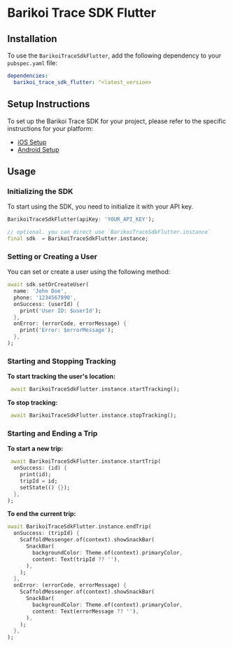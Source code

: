 # Barikoi Trace SDK Flutter

## Installation

To use the `BarikoiTraceSdkFlutter`, add the following dependency to your `pubspec.yaml` file:

``` yaml
dependencies:
  barikoi_trace_sdk_flutter: ^<latest_version>
```

## Setup Instructions

To set up the Barikoi Trace SDK for your project, please refer to the specific instructions for your platform:

- [iOS Setup](./barikoi_trace_sdk_flutter_ios/README.md)
- [Android Setup](./barikoi_trace_sdk_flutter_android/README.md)

## Usage

### Initializing the SDK
To start using the SDK, you need to initialize it with your API key.

``` dart
BarikoiTraceSdkFlutter(apiKey: 'YOUR_API_KEY');

// optional. you can direct use `BarikoiTraceSdkFlutter.instance`
final sdk  = BarikoiTraceSdkFlutter.instance;

```

### Setting or Creating a User

You can set or create a user using the following method:

``` dart
await sdk.setOrCreateUser(
  name: 'John Doe',
  phone: '1234567890',
  onSuccess: (userId) {
    print('User ID: $userId');
  },
  onError: (errorCode, errorMessage) {
    print('Error: $errorMessage');
  },
);


```

### Starting and Stopping Tracking
**To start tracking the user's location:**
``` dart 
 await BarikoiTraceSdkFlutter.instance.startTracking();
```

**To stop tracking:**

``` dart
 await BarikoiTraceSdkFlutter.instance.stopTracking();
```


### Starting and Ending a Trip
**To start a new trip:**
``` dart
 await BarikoiTraceSdkFlutter.instance.startTrip(
  onSuccess: (id) {
    print(id);
    tripId = id;
    setState(() {});
  },
);
```

**To end the current trip:**

``` dart
await BarikoiTraceSdkFlutter.instance.endTrip(
  onSuccess: (tripId) {
    ScaffoldMessenger.of(context).showSnackBar(
      SnackBar(
        backgroundColor: Theme.of(context).primaryColor,
        content: Text(tripId ?? ''),
      ),
    );
  },
  onError: (errorCode, errorMessage) {
    ScaffoldMessenger.of(context).showSnackBar(
      SnackBar(
        backgroundColor: Theme.of(context).primaryColor,
        content: Text(errorMessage ?? ''),
      ),
    );
  },
);
```
